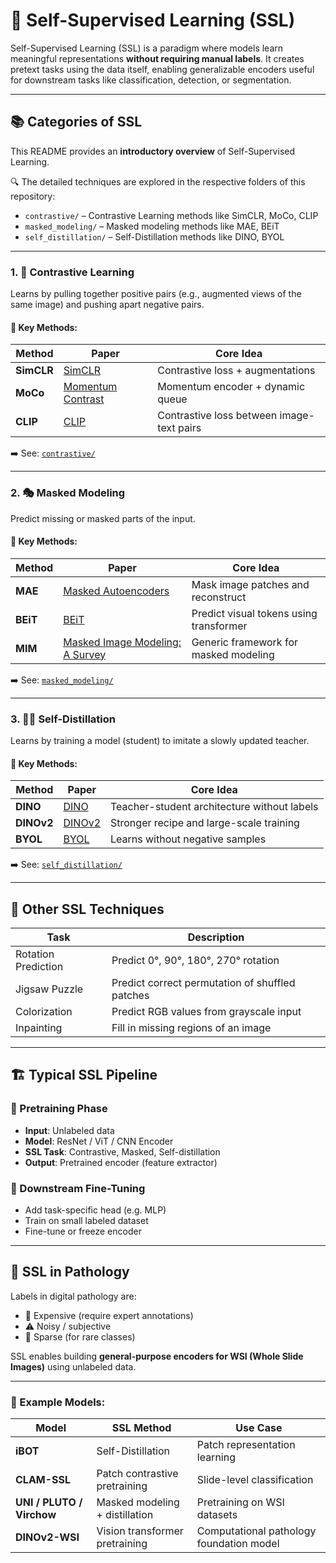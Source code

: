 # 🧠 Self-Supervised Learning (SSL)

Self-Supervised Learning (SSL) is a paradigm where models learn meaningful representations **without requiring manual labels**. It creates pretext tasks using the data itself, enabling generalizable encoders useful for downstream tasks like classification, detection, or segmentation.

---

## 📚 Categories of SSL

This README provides an **introductory overview** of Self-Supervised Learning.

🔍 The detailed techniques are explored in the respective folders of this repository:

- `contrastive/` – Contrastive Learning methods like SimCLR, MoCo, CLIP
- `masked_modeling/` – Masked modeling methods like MAE, BEiT
- `self_distillation/` – Self-Distillation methods like DINO, BYOL

---

### 1. 🔄 Contrastive Learning

Learns by pulling together positive pairs (e.g., augmented views of the same image) and pushing apart negative pairs.

#### 🔑 Key Methods:

| Method | Paper | Core Idea |
|--------|-------|-----------|
| **SimCLR** | [SimCLR](https://arxiv.org/abs/2002.05709) | Contrastive loss + augmentations |
| **MoCo** | [Momentum Contrast](https://arxiv.org/abs/1911.05722) | Momentum encoder + dynamic queue |
| **CLIP** | [CLIP](https://arxiv.org/abs/2103.00020) | Contrastive loss between image-text pairs |

➡️ See: [`contrastive/`](./contrastive)

---

### 2. 🎭 Masked Modeling

Predict missing or masked parts of the input.

#### 🔑 Key Methods:

| Method | Paper | Core Idea |
| --- | --- | --- |
| **MAE** | [Masked Autoencoders](https://arxiv.org/abs/2111.06377) | Mask image patches and reconstruct |
| **BEiT** | [BEiT](https://arxiv.org/abs/2106.08254) | Predict visual tokens using transformer |
| **MIM** | [Masked Image Modeling: A Survey](https://arxiv.org/abs/2408.06687) | Generic framework for masked modeling |

➡️ See: [`masked_modeling/`](./masked_modeling)

---

### 3. 🧑‍🏫 Self-Distillation

Learns by training a model (student) to imitate a slowly updated teacher.

#### 🔑 Key Methods:

| Method | Paper | Core Idea |
| --- | --- | --- |
| **DINO** | [DINO](https://arxiv.org/abs/2104.14294) | Teacher-student architecture without labels |
| **DINOv2** | [DINOv2](https://arxiv.org/abs/2304.07193) | Stronger recipe and large-scale training |
| **BYOL** | [BYOL](https://arxiv.org/abs/2006.07733) | Learns without negative samples |

➡️ See: [`self_distillation/`](./self_distillation)

---

## 🧩 Other SSL Techniques

| Task | Description |
|------|-------------|
| Rotation Prediction | Predict 0°, 90°, 180°, 270° rotation |
| Jigsaw Puzzle | Predict correct permutation of shuffled patches |
| Colorization | Predict RGB values from grayscale input |
| Inpainting | Fill in missing regions of an image |

---

## 🏗️ Typical SSL Pipeline

### 🔧 Pretraining Phase

- **Input**: Unlabeled data
- **Model**: ResNet / ViT / CNN Encoder
- **SSL Task**: Contrastive, Masked, Self-distillation
- **Output**: Pretrained encoder (feature extractor)

### 🎯 Downstream Fine-Tuning

- Add task-specific head (e.g. MLP)
- Train on small labeled dataset
- Fine-tune or freeze encoder

---

## 🔬 SSL in Pathology

Labels in digital pathology are:

- 💸 Expensive (require expert annotations)
- ⚠️ Noisy / subjective
- 🧩 Sparse (for rare classes)

SSL enables building **general-purpose encoders for WSI (Whole Slide Images)** using unlabeled data.

---

### 🧪 Example Models:

| Model | SSL Method | Use Case |
|--------|------------|----------|
| **iBOT** | Self-Distillation | Patch representation learning |
| **CLAM-SSL** | Patch contrastive pretraining | Slide-level classification |
| **UNI / PLUTO / Virchow** | Masked modeling + distillation | Pretraining on WSI datasets |
| **DINOv2-WSI** | Vision transformer pretraining | Computational pathology foundation model |


